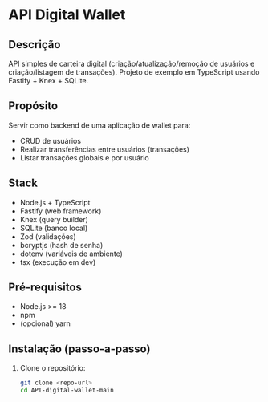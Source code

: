 # API Digital Wallet

## Descrição
API simples de carteira digital (criação/atualização/remoção de usuários e criação/listagem de transações). Projeto de exemplo em TypeScript usando Fastify + Knex + SQLite.

## Propósito
Servir como backend de uma aplicação de wallet para:
- CRUD de usuários
- Realizar transferências entre usuários (transações)
- Listar transações globais e por usuário

## Stack
- Node.js + TypeScript
- Fastify (web framework)
- Knex (query builder)
- SQLite (banco local)
- Zod (validações)
- bcryptjs (hash de senha)
- dotenv (variáveis de ambiente)
- tsx (execução em dev)

## Pré-requisitos
- Node.js >= 18
- npm
- (opcional) yarn

## Instalação (passo-a-passo)
1. Clone o repositório:
   ```bash
   git clone <repo-url>
   cd API-digital-wallet-main
